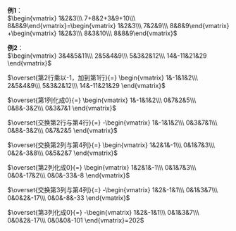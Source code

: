 **例1**：  
 $\begin{vmatrix}  
1&2&3\\\  
7+8&2+3&9+10\\\  
8&8&9\end{vmatrix}=\begin{vmatrix}  
1&2&3\\\  
7&2&9\\\  
8&8&9\end{vmatrix}  
+\begin{vmatrix}  
1&2&3\\\  
8&3&10\\\  
8&8&9\end{vmatrix}$  
  
**例2**：  
 $\begin{vmatrix}  
3&4&5&11\\\  
2&5&4&9\\\  
5&3&2&12\\\  
14&-11&21&29  
\end{vmatrix}$  
  
 $\overset{第2行乘以-1，加到第1行}{=}  
\begin{vmatrix}  
1&-1&1&2\\\  
2&5&4&9\\\  
5&3&2&12\\\  
14&-11&21&29  
\end{vmatrix}$  
  
 $\overset{第1列化成0}{=}  
\begin{vmatrix}  
1&-1&1&2\\\  
0&7&2&5\\\  
0&8&-3&2\\\  
0&3&7&1  
\end{vmatrix}$  
  
 $\overset{交换第2行与第4行}{=}  
-\begin{vmatrix}  
1&-1&1&2\\\  
0&3&7&1\\\  
0&8&-3&2\\\  
0&7&2&5  
\end{vmatrix}$  
  
 $\overset{交换第2列与第4列}{=}  
\begin{vmatrix}  
1&2&1&-1\\\  
0&1&7&3\\\  
0&2&-3&8\\\  
0&5&2&7  
\end{vmatrix}$  
  
 $\overset{第2列化成0}{=}  
\begin{vmatrix}  
1&2&1&-1\\\  
0&1&7&3\\\  
0&0&-17&2\\\  
0&0&-33&-8  
\end{vmatrix}$  
  
 $\overset{交换第3列与第4列}{=}  
-\begin{vmatrix}  
1&2&-1&1\\\  
0&1&3&7\\\  
0&0&2&-17\\\  
0&0&-8&-33  
\end{vmatrix}$  
  
 $\overset{第3列化成0}{=}  
-\begin{vmatrix}  
1&2&-1&1\\\  
0&1&3&7\\\  
0&0&2&-17\\\  
0&0&0&-101  
\end{vmatrix}=202$  
  
